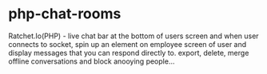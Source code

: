 # php-chat-rooms
Ratchet.Io(PHP) - live chat bar at the bottom of users screen and when user connects to socket, spin up an element on employee screen of user and display messages that you can respond directly to. export, delete, merge offline conversations and block anooying people...
